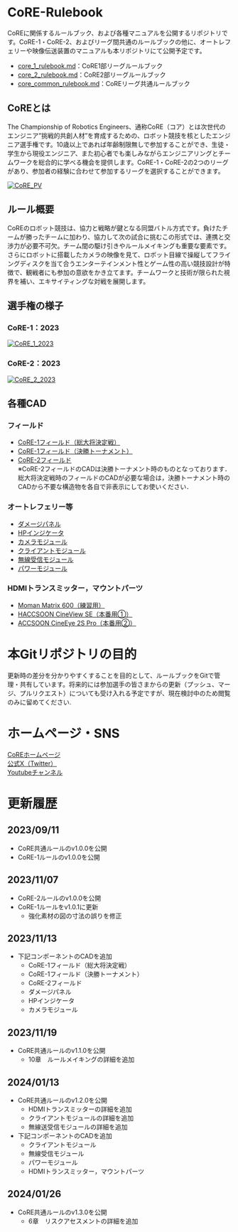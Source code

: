 # CoRE-Rulebook
CoREに関係するルールブック、および各種マニュアルを公開するリポジトリです。CoRE-1・CoRE-2、およびリーグ間共通のルールブックの他に、オートレフェリーや映像伝送装置のマニュアルも本リポジトリにて公開予定です。

- [core_1_rulebook.md](https://github.com/scramble-robot/CoRE-Rulebook/blob/main/core_1_rulebook.md)：CoRE1部リーグルールブック
- [core_2_rulebook.md](https://github.com/scramble-robot/CoRE-Rulebook/blob/main/core_2_rulebook.md)：CoRE2部リーグルールブック
- [core_common_rulebook.md](https://github.com/scramble-robot/CoRE-Rulebook/blob/main/core_common_rulebook.md)：CoREリーグ共通ルールブック

## CoREとは
The Championship of Robotics Engineers、通称CoRE（コア）とは次世代のエンジニア”挑戦的共創人材”を育成するための、ロボット競技を核としたエンジニア選手権です。10歳以上であれば年齢制限無しで参加することができ、生徒・学生から現役エンジニア、また初心者でも楽しみながらエンジニアリングとチームワークを総合的に学べる機会を提供します。CoRE-1・CoRE-2の2つのリーグがあり、参加者の経験に合わせて参加するリーグを選択することができます。

[![CoRE_PV](https://img.youtube.com/vi/kq1BS7EAEi0/0.jpg)](https://www.youtube.com/watch?v=kq1BS7EAEi0)

## ルール概要
CoREのロボット競技は、協力と戦略が鍵となる同盟バトル方式です。負けたチームが勝ったチームに加わり、協力して次の試合に挑むこの形式では、連携と交渉力が必要不可欠。チーム間の駆け引きやルールメイキングも重要な要素です。さらにロボットに搭載したカメラの映像を見て、ロボット目線で操縦してフライングディスクを当て合うエンターテインメント性とゲーム性の高い競技設計が特徴で、観戦者にも参加の意欲をかき立てます。チームワークと技術が限られた視界を補い、エキサイティングな対戦を展開します。

## 選手権の様子
### CoRE-1：2023
[![CoRE_1_2023](https://img.youtube.com/vi/sg85cL6G6Sw/0.jpg)](https://www.youtube.com/watch?v=sg85cL6G6Sw)

### CoRE-2：2023
[![CoRE_2_2023](https://img.youtube.com/vi/_0lWlLloGXM/0.jpg)](https://www.youtube.com/watch?v=_0lWlLloGXM)

## 各種CAD
### フィールド
- [CoRE-1フィールド（総大将決定戦）](https://a360.co/3LeF59Q)
- [CoRE-1フィールド（決勝トーナメント）](https://a360.co/3PwJXdd)
- [CoRE-2フィールド](https://a360.co/49rKzZj)  
※CoRE-2フィールドのCADは決勝トーナメント時のものとなっております．総大将決定戦時のフィールドのCADが必要な場合は，決勝トーナメント時のCADから不要な構造物を各自で非表示にしてお使いください．
### オートレフェリー等
- [ダメージパネル](https://a360.co/3EJh07C)
- [HPインジケータ](https://a360.co/3gukkuB)
- [カメラモジュール](https://a360.co/3GsbJ68)
- [クライアントモジュール](https://a360.co/3NWND6L)
- [無線受信モジュール](https://a360.co/3vC7KRu)
- [パワーモジュール](https://a360.co/48v2621)

### HDMIトランスミッター，マウントパーツ
- [Moman Matrix 600（練習用）](https://a360.co/48ww5qn)
- [HACCSOON CineView SE（本番用①）](https://a360.co/3TVVvJm)
- [ACCSOON CineEye 2S Pro（本番用②）](https://a360.co/48QzUGt)

# 本Gitリポジトリの目的
更新時の差分を分かりやすくすることを目的として、ルールブックをGitで管理・共有しています。将来的には参加選手の皆さまからの更新（プッシュ、マージ、プルリクエスト）についても受け入れる予定ですが、現在検討中のため閲覧のみに留めてください.  

# ホームページ・SNS
[CoREホームページ](https://core.scramble-robot.org/)  
[公式X（Twitter）](https://twitter.com/Scramble_CoRE)  
[Youtubeチャンネル](https://www.youtube.com/channel/UCOIBEo02iANb7seL5gs9R2Q)

#  更新履歴
## 2023/09/11
- CoRE共通ルールのv1.0.0を公開
- CoRE-1ルールのv1.0.0を公開
## 2023/11/07
- CoRE-2ルールのv1.0.0を公開
- CoRE-1ルールをv1.0.1に更新
    - 強化素材の図の寸法の誤りを修正
## 2023/11/13
- 下記コンポーネントのCADを追加
    - CoRE-1フィールド（総大将決定戦）
    - CoRE-1フィールド（決勝トーナメント）
    - CoRE-2フィールド
    - ダメージパネル
    - HPインジケータ
    - カメラモジュール

## 2023/11/19
- CoRE共通ルールのv1.1.0を公開
    - 10章　ルールメイキングの詳細を追加

## 2024/01/13
- CoRE共通ルールのv1.2.0を公開
    - HDMIトランスミッターの詳細を追加
    - クライアントモジュールの詳細を追加
    - 無線送受信モジュールの詳細を追加
- 下記コンポーネントのCADを追加
    - クライアントモジュール
    - 無線受信モジュール
    - パワーモジュール
    - HDMIトランスミッター，マウントパーツ

## 2024/01/26
- CoRE共通ルールのv1.3.0を公開
    - 6章　リスクアセスメントの詳細を追加
